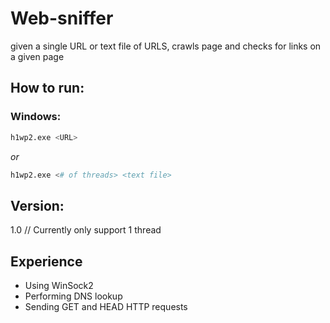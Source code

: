 # Web-sniffer
given a single URL or text file of URLS, crawls page and checks for links on a given page

## How to run:

### Windows:

```sh
h1wp2.exe <URL>
```
*or*

```sh
h1wp2.exe <# of threads> <text file>
```

## Version:

1.0 // Currently only support 1 thread


## Experience
+ Using WinSock2
+ Performing DNS lookup
+ Sending GET and HEAD HTTP requests
